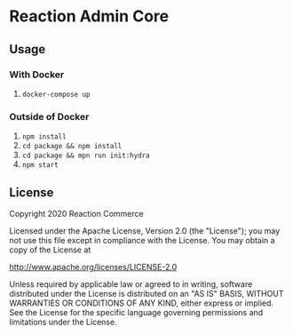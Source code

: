 # Reaction Admin Core

## Usage

### With Docker

1. `docker-compose up`

### Outside of Docker

1. `npm install`
1. `cd package && npm install`
1. `cd package && mpn run init:hydra`
1. `npm start`

## License

Copyright 2020 Reaction Commerce

Licensed under the Apache License, Version 2.0 (the "License"); you may not use this file except in compliance with the License. You may obtain a copy of the License at

   http://www.apache.org/licenses/LICENSE-2.0

Unless required by applicable law or agreed to in writing, software distributed under the License is distributed on an "AS IS" BASIS, WITHOUT WARRANTIES OR CONDITIONS OF ANY KIND, either express or implied. See the License for the specific language governing permissions and limitations under the License.
